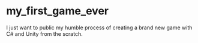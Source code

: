 # my_first_game_ever
I just want to public my humble process of creating a brand new game with C# and Unity from the scratch.

